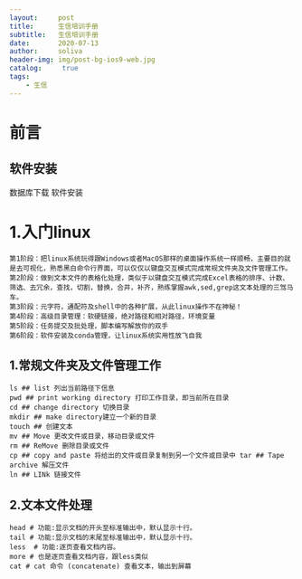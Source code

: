 ```yaml
---
layout:     post
title:      生信培训手册
subtitle:   生信培训手册
date:       2020-07-13
author:     soliva
header-img: img/post-bg-ios9-web.jpg
catalog: 	 true
tags:
    - 生信
---
```

# 前言
## 软件安装
数据库下载
软件安装

# 1.入门linux
    第1阶段：把linux系统玩得跟Windows或者MacOS那样的桌面操作系统一样顺畅，主要目的就是去可视化，熟悉黑白命令行界面，可以仅仅以键盘交互模式完成常规文件夹及文件管理工作。
    第2阶段：做到文本文件的表格化处理，类似于以键盘交互模式完成Excel表格的排序、计数、筛选、去冗余，查找，切割，替换，合并，补齐，熟练掌握awk,sed,grep这文本处理的三驾马车。
    第3阶段：元字符，通配符及shell中的各种扩展，从此linux操作不在神秘！
    第4阶段：高级目录管理：软硬链接，绝对路径和相对路径，环境变量
    第5阶段：任务提交及批处理，脚本编写解放你的双手
    第6阶段：软件安装及conda管理，让linux系统实用性放飞自我

## 1.常规文件夹及文件管理工作
```
ls ## list 列出当前路径下信息
pwd ## print working directory 打印工作目录，即当前所在目录
cd ## change directory 切换目录
mkdir ## make directory建立一个新的目录
touch ## 创建文本
mv ## Move 更改文件或目录，移动目录或文件
rm ## ReMove 删除目录或文件
cp ## copy and paste 将给出的文件或目录复制到另一个文件或目录中 tar ## Tape archive 解压文件
ln ## LINk 链接文件
```
## 2.文本文件处理
```
head # 功能:显示文档的开头至标准输出中，默认显示十行。
tail # 功能:显示文档的末尾至标准输出中，默认显示十行。
less  # 功能:逐页查看文档内容。
more # 也是逐页查看文档内容，跟less类似
cat # cat 命令 (concatenate) 查看文本，输出到屏幕
```
